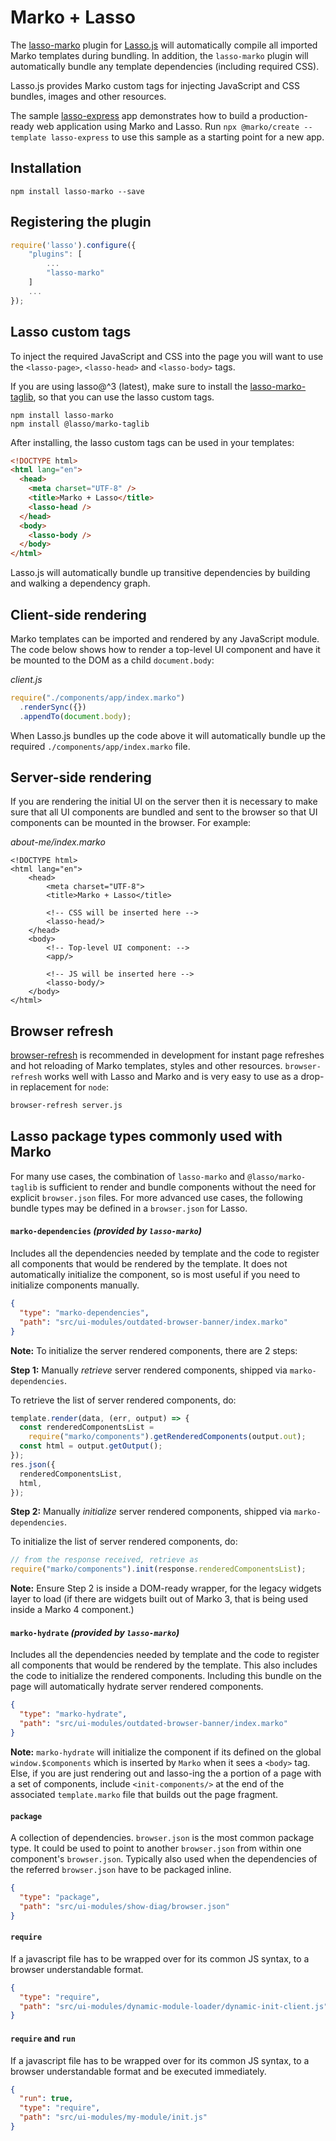 # Marko + Lasso

The [lasso-marko](https://github.com/lasso-js/lasso-marko) plugin for [Lasso.js](https://github.com/lasso-js/lasso) will automatically compile all imported Marko templates during bundling. In addition, the `lasso-marko` plugin will automatically bundle any template dependencies (including required CSS).

Lasso.js provides Marko custom tags for injecting JavaScript and CSS bundles, images and other resources.

The sample [lasso-express](https://github.com/marko-js/examples/tree/master/examples/lasso-express) app demonstrates how to build a production-ready web application using Marko and Lasso. Run `npx @marko/create --template lasso-express` to use this sample as a starting point for a new app.

## Installation

```
npm install lasso-marko --save
```

## Registering the plugin

```js
require('lasso').configure({
    "plugins": [
        ...
        "lasso-marko"
    ]
    ...
});
```

## Lasso custom tags

To inject the required JavaScript and CSS into the page you will want to use the `<lasso-page>`, `<lasso-head>` and `<lasso-body>` tags.

If you are using lasso@^3 (latest), make sure to install the [lasso-marko-taglib](https://github.com/lasso-js/lasso-marko-taglib), so that you can use the lasso custom tags.

```
npm install lasso-marko
npm install @lasso/marko-taglib
```

After installing, the lasso custom tags can be used in your templates:

```html
<!DOCTYPE html>
<html lang="en">
  <head>
    <meta charset="UTF-8" />
    <title>Marko + Lasso</title>
    <lasso-head />
  </head>
  <body>
    <lasso-body />
  </body>
</html>
```

Lasso.js will automatically bundle up transitive dependencies by building and walking a dependency graph.

## Client-side rendering

Marko templates can be imported and rendered by any JavaScript module. The code below shows how to render a top-level UI component and have it be mounted to the DOM as a child `document.body`:

_client.js_

<!-- prettier-ignore -->

```js
require("./components/app/index.marko")
  .renderSync({})
  .appendTo(document.body);
```

When Lasso.js bundles up the code above it will automatically bundle up the required `./components/app/index.marko` file.

## Server-side rendering

If you are rendering the initial UI on the server then it is necessary to make sure that all UI components are bundled and sent to the browser so that UI components can be mounted in the browser. For example:

_about-me/index.marko_

```marko
<!DOCTYPE html>
<html lang="en">
    <head>
        <meta charset="UTF-8">
        <title>Marko + Lasso</title>

        <!-- CSS will be inserted here -->
        <lasso-head/>
    </head>
    <body>
        <!-- Top-level UI component: -->
        <app/>

        <!-- JS will be inserted here -->
        <lasso-body/>
    </body>
</html>
```

## Browser refresh

[browser-refresh](https://github.com/patrick-steele-idem/browser-refresh) is recommended in development for instant page refreshes and hot reloading of Marko templates, styles and other resources. `browser-refresh` works well with Lasso and Marko and is very easy to use as a drop-in replacement for `node`:

```bash
browser-refresh server.js
```

## Lasso package types commonly used with Marko

For many use cases, the combination of `lasso-marko` and `@lasso/marko-taglib` is sufficient to render and bundle components without the need for explicit `browser.json` files. For more advanced use cases, the following bundle types may be defined in a `browser.json` for Lasso.

#### `marko-dependencies` _(provided by `lasso-marko`)_

Includes all the dependencies needed by template and the code to register all components that would be rendered by the template. It does not automatically initialize the component, so is most useful if you need to initialize components manually.

```json
{
  "type": "marko-dependencies",
  "path": "src/ui-modules/outdated-browser-banner/index.marko"
}
```

**Note:** To initialize the server rendered components, there are 2 steps:

**Step 1:** Manually _retrieve_ server rendered components, shipped via `marko-dependencies`.

To retrieve the list of server rendered components, do:

```javascript
template.render(data, (err, output) => {
  const renderedComponentsList =
    require("marko/components").getRenderedComponents(output.out);
  const html = output.getOutput();
});
res.json({
  renderedComponentsList,
  html,
});
```

**Step 2:** Manually _initialize_ server rendered components, shipped via `marko-dependencies`.

To initialize the list of server rendered components, do:

```javascript
// from the response received, retrieve as
require("marko/components").init(response.renderedComponentsList);
```

**Note:** Ensure Step 2 is inside a DOM-ready wrapper, for the legacy widgets layer to load (if there are widgets built out of Marko 3, that is being used inside a Marko 4 component.)

#### `marko-hydrate` _(provided by `lasso-marko`)_

Includes all the dependencies needed by template and the code to register all components that would be rendered by the template. This also includes the code to initialize the rendered components. Including this bundle on the page will automatically hydrate server rendered components.

```json
{
  "type": "marko-hydrate",
  "path": "src/ui-modules/outdated-browser-banner/index.marko"
}
```

**Note:** `marko-hydrate` will initialize the component if its defined on the global `window.$components` which is inserted by `Marko` when it sees a `<body>` tag. Else, if you are just rendering out and lasso-ing the a portion of a page with a set of components, include `<init-components/>` at the end of the associated `template.marko` file that builds out the page fragment.

#### `package`

A collection of dependencies. `browser.json` is the most common package type.
It could be used to point to another `browser.json` from within one component's `browser.json`.
Typically also used when the dependencies of the referred `browser.json` have to be packaged inline.

```json
{
  "type": "package",
  "path": "src/ui-modules/show-diag/browser.json"
}
```

#### `require`

If a javascript file has to be wrapped over for its common JS syntax, to a browser understandable format.

```json
{
  "type": "require",
  "path": "src/ui-modules/dynamic-module-loader/dynamic-init-client.js"
}
```

#### `require` and `run`

If a javascript file has to be wrapped over for its common JS syntax, to a browser understandable format and be executed immediately.

```json
{
  "run": true,
  "type": "require",
  "path": "src/ui-modules/my-module/init.js"
}
```
